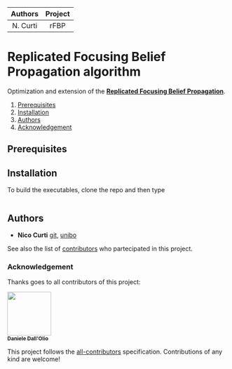 | **Authors**  | **Project** |
|:------------:|:-----------:|
|   N. Curti   |    rFBP     |

# Replicated Focusing Belief Propagation algorithm

Optimization and extension of the [**Replicated Focusing Belief Propagation**](https://github.com/carlobaldassi/BinaryCommitteeMachineFBP.jl).

1. [Prerequisites](#prerequisites)
2. [Installation](#installation)
3. [Authors](#authors)
4. [Acknowledgement](#Acknowledgement)

## Prerequisites

## Installation

To build the executables, clone the repo and then type

```

```

## Authors

* **Nico Curti** [git](https://github.com/Nico-Curti), [unibo](https://www.unibo.it/sitoweb/nico.curti2)

See also the list of [contributors](https://github.com/Nico-Curti/rFBP/contributors) who partecipated in this project.

### Acknowledgement

Thanks goes to all contributors of this project:

<!-- ALL-CONTRIBUTORS-LIST:START - Do not remove or modify this section -->
<!-- prettier-ignore -->
[<img src="https://avatars3.githubusercontent.com/u/23407684?s=400&v=4" width="100px;"/><br /><sub><b>Daniele Dall'Olio</b></sub>](https://github.com/DanieleDallOlio)<br />

<!-- ALL-CONTRIBUTORS-LIST:END -->

This project follows the [all-contributors](https://github.com/kentcdodds/all-contributors) specification. Contributions of any kind are welcome!

